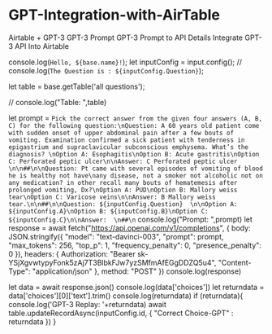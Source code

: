# GPT-Integration-with-AirTable
Airtable + GPT-3 GPT-3 Prompt GPT-3 Prompt to API Details Integrate GPT-3 API Into Airtable

console.log(`Hello, ${base.name}!`);
let inputConfig = input.config();
// console.log(`The Question is : ${inputConfig.Question}`);

let table = base.getTable('all questions');

// console.log("Table: ",table)

let prompt = `Pick the correct answer from the given four answers (A, B, C) for the following question:\nQuestion: A 60 years old patient come with sudden onset of upper abdominal pain after a few bouts of vomiting. Examination confirmed a sick patient with tenderness in epigastrium and supraclavicular subconscious emphysema. What’s the diagnosis? \nOption A: Esophagitis\nOption B: Acute gastritis\nOption C: Perforated peptic ulcer\n\nAnswer: C Perforated peptic ulcer \n\n##\n\nQuestion: Pt came with several episodes of vomiting of blood he is healthy not have\nany disease, not a smoker not alcoholic not on any medication? in other recall many bouts of hematemesis after prolonged vomiting, Dx?\nOption A: PUD\nOption B: Mallory weiss tear\nOption C: Varicose veins\n\nAnswer: B Mallory weiss tear.\n\n##\n\nQuestion: ${inputConfig.Question}  \n\nOption A: ${inputConfig.A}\nOption B: ${inputConfig.B}\nOption C: ${inputConfig.C}\n\nAnswer:  \n##\n`
console.log("Prompt: ",prompt)
let response = await fetch("https://api.openai.com/v1/completions", {
    body: JSON.stringify({
    "model": "text-davinci-003",
    "prompt": prompt,
    "max_tokens": 256,
    "top_p": 1,
    "frequency_penalty": 0,
    "presence_penalty": 0
  }),
    headers: {
      Authorization: "Bearer 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",
      "Content-Type": "application/json"
    },
    method: "POST"
  })
console.log(response)

let data = await response.json()
console.log(data['choices'])
let returndata = data['choices'][0]['text'].trim()
console.log(returndata)
if (returndata){
    console.log('GPT-3 Replay: '+returndata)
    await table.updateRecordAsync(inputConfig.id, {
        "Correct Choice-GPT" : returndata
    })
}

